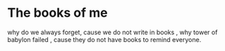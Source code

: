 # The books of me

why do we always forget, cause we do not write in books , why tower of babylon failed , cause they do not have books to remind everyone.

